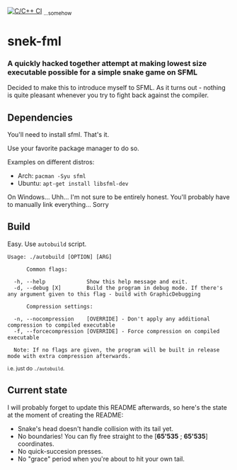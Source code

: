 [![C/C++ CI](https://github.com/alexlnkp/snekfml/actions/workflows/c-cpp.yml/badge.svg?branch=main)](https://github.com/alexlnkp/snekfml/actions/workflows/c-cpp.yml) <sub>...somehow</sub>

# **snek**-fml

### A quickly hacked together attempt at making lowest size executable possible for a simple snake game on SFML
Decided to make this to introduce myself to SFML. As it turns out - nothing is quite pleasant whenever you try to fight back against the compiler.

## Dependencies
You'll need to install sfml. That's it.

Use your favorite package manager to do so.



Examples on different distros:
- Arch:
    `pacman -Syu sfml`
- Ubuntu:
    `apt-get install libsfml-dev`

On Windows... Uhh... I'm not sure to be entirely honest. You'll probably have to manually link everything... Sorry

## Build
Easy. Use `autobuild` script.
```
Usage: ./autobuild [OPTION] [ARG]

      Common flags:

  -h, --help             Show this help message and exit.
  -d, --debug [X]        Build the program in debug mode. If there's any argument given to this flag - build with GraphicDebugging

      Compression settings:

  -n, --nocompression    [OVERRIDE] - Don't apply any additional compression to compiled executable
  -f, --forcecompression [OVERRIDE] - Force compression on compiled executable

  Note: If no flags are given, the program will be built in release mode with extra compression afterwards.
```
<sub>i.e. just do `./autobuild`.</sub>

## Current state
I will probably forget to update this README afterwards, so here's the state at the moment of creating the README:
- Snake's head doesn't handle collision with its tail yet.
- No boundaries! You can fly free straight to the [**65'535** ; **65'535**] coordinates.
- No quick-succesion presses.
- No "grace" period when you're about to hit your own tail.
